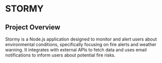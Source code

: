 # STORMY

## Project Overview

Stormy is a Node.js application designed to monitor and alert users about environmental conditions, specifically focusing on fire alerts and weather warning. It integrates with external APIs to fetch data and uses email notifications to inform users about potential fire risks.
